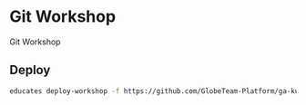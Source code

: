 # Git Workshop

Git Workshop

## Deploy
```bash
educates deploy-workshop -f https://github.com/GlobeTeam-Platform/ga-kursus-git/releases/download/0.0-rc.2/workshop.yaml
```
